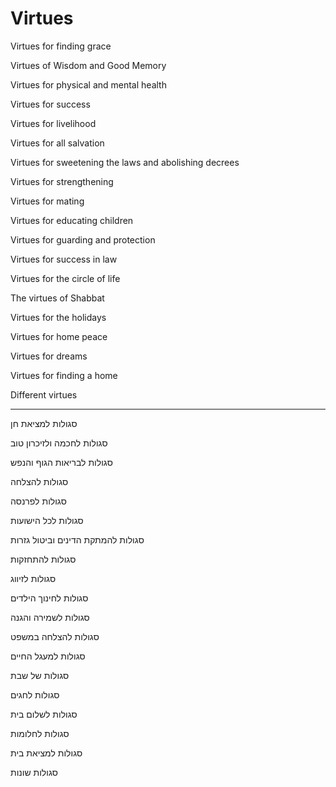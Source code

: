 # Virtues

Virtues for finding grace

Virtues of Wisdom and Good Memory

Virtues for physical and mental health

Virtues for success

Virtues for livelihood

Virtues for all salvation

Virtues for sweetening the laws and abolishing decrees

Virtues for strengthening

Virtues for mating

Virtues for educating children

Virtues for guarding and protection

Virtues for success in law

Virtues for the circle of life

The virtues of Shabbat

Virtues for the holidays

Virtues for home peace

Virtues for dreams

Virtues for finding a home

Different virtues

---


סגולות למציאת חן

סגולות לחכמה ולזיכרון טוב

סגולות לבריאות הגוף והנפש

סגולות להצלחה

סגולות לפרנסה

סגולות לכל הישועות

סגולות להמתקת הדינים וביטול גזרות

סגולות להתחזקות

סגולות לזיווג

סגולות לחינוך הילדים

סגולות לשמירה והגנה

סגולות להצלחה במשפט

סגולות למעגל החיים

סגולות של שבת

סגולות לחגים

סגולות לשלום בית

סגולות לחלומות

סגולות למציאת בית

סגולות שונות
